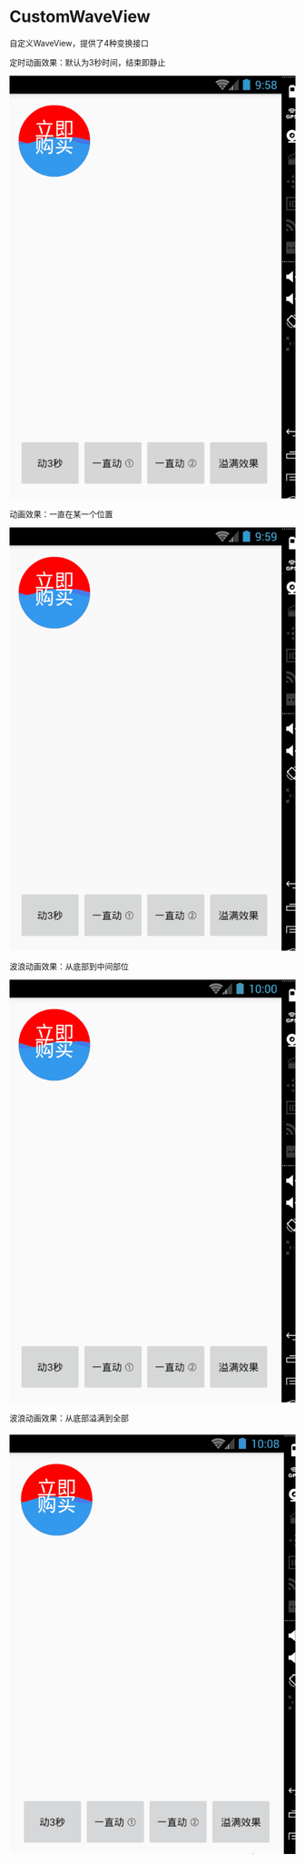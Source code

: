 # CustomWaveView
自定义WaveView，提供了4种变换接口


定时动画效果：默认为3秒时间，结束即静止

![](https://raw.githubusercontent.com/ShaunSheep/BlogGifRes/4fceb2d8fd1a2c8b1cc22ef466d68fea78ec181f/%E5%8A%A83%E7%A7%92.gif)


动画效果：一直在某一个位置

![](https://raw.githubusercontent.com/ShaunSheep/BlogGifRes/4fceb2d8fd1a2c8b1cc22ef466d68fea78ec181f/%E4%B8%80%E7%9B%B4%E5%8A%A8.gif)


波浪动画效果：从底部到中间部位

![](https://raw.githubusercontent.com/ShaunSheep/BlogGifRes/4fceb2d8fd1a2c8b1cc22ef466d68fea78ec181f/%E7%AC%AC%E4%BA%8C%E7%A7%8D.gif)

波浪动画效果：从底部溢满到全部


![](https://raw.githubusercontent.com/ShaunSheep/BlogGifRes/40a6f5deef058fffefe049f3e53ca4a807ef5a81/%E6%BA%A2%E6%BB%A1%E6%95%88%E6%9E%9C.gif)
